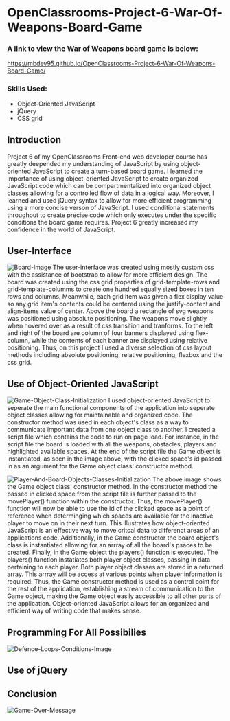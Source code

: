 # OpenClassrooms-Project-6-War-Of-Weapons-Board-Game

### A link to view the War of Weapons board game is below:
https://mbdev95.github.io/OpenClassrooms-Project-6-War-Of-Weapons-Board-Game/

### Skills Used:
- Object-Oriented JavaScript
- jQuery
- CSS grid

## Introduction
Project 6 of my OpenClassrooms Front-end web developer course has greatly deepended my understanding of JavaScript by using object-oriented JavaScript to create a turn-based board game.  I learned the importance of using object-oriented JavaScript to create organized JavaScript code which can be compartmentalized into organized object classes allowing for a controlled flow of data in a logical way.  Moreover, I learned and used jQuery syntax to allow for more efficient programming using a more concise verson of JavaScript. I used conditional statements throughout to create precise code which only executes under the specific conditions the board game requires.  Project 6 greatly increased my confidence in the world of JavaScript.

## User-Interface
![Board-Image](https://user-images.githubusercontent.com/77469447/128060219-11a46fff-21e2-47a5-a005-c77069660b74.PNG)
The user-interface was created using mostly custom css with the assistance of bootstrap to allow for more efficient design. The board was created using the css grid properties of grid-template-rows and grid-template-columms to create one hundred equally sized boxes in ten rows and columns.  Meanwhile, each grid item was given a flex display value so any grid item's contents could be centered using the justify-content and align-items value of center.  Above the board a rectangle of svg weapons was positioned using absolute positioning.  The weapons move slightly when hovered over as a result of css transition and tranforms.  To the left and right of the board are column of four banners displayed using flex-column, while the contents of each banner are displayed using relative positioning.  Thus, on this project I used a diverse selection of css layout methods including absolute positioning, relative positioning, flexbox and the css grid.

## Use of Object-Oriented JavaScript
![Game-Object-Class-Initialization](https://user-images.githubusercontent.com/77469447/128060307-4945a614-70ef-4964-aeb4-190d1cb2fe74.PNG)
I used object-oriented JavaScript to seperate the main functional components of the application into seperate object classes allowing for maintainable and organized code. The constructor method was used in each object's class as a way to communicate important data from one object class to another.  I created a script file which contains the code to run on page load. For instance, in the script file the board is loaded with all the weapons, obstacles, players and highlighted available spaces.  At the end of the script file the Game object is instantiated, as seen in the image above, with the clicked space's id passed in as an argument for the Game object class' constructor method. 

![Player-And-Board-Objects-Classes-Initialization](https://user-images.githubusercontent.com/77469447/128060331-a567eaf1-2e1f-47ed-9a7e-2127404e44f3.PNG)
The above image shows the Game object class' constructor method.  In the constructor method the passed in clicked space from the script file is further passed to the movePlayer() function within the constructor.  Thus, the movePlayer() function will now be able to use the id of the clicked space as a point of reference when determinging which spaces are available for the inactive player to move on in their next turn.  This illustrates how object-oriented JavaScript is an effective way to move critcal data to differenct areas of an applications code. Additionally, in the Game constructor the board object's class is instantiated allowing for an arrray of all the board's psaces to be created. Finally, in the Game object the players() function is executed. The players() function instatiates both player object classes, passing in data pertaining to each player.  Both player object classes are stored in a returned array.  This arrray will be access at various points when player information is required. Thus, the Game constructor method is used as a control point for the rest of the application, establishing a stream of communication to the Game object, making the Game object easily accessible to all other parts of the application. Object-oriented JavaScript allows for an organized and efficient way of writing code that makes sense. 

## Programming For All Possibilies
![Defence-Loops-Conditions-Image](https://user-images.githubusercontent.com/77469447/128060406-4ec3af62-f76d-4246-8f58-2132d25e8835.PNG)

## Use of jQuery

## Conclusion
![Game-Over-Message](https://user-images.githubusercontent.com/77469447/128060489-7ee1a452-08e4-43e6-aeac-fc68bcf1ac56.PNG)
